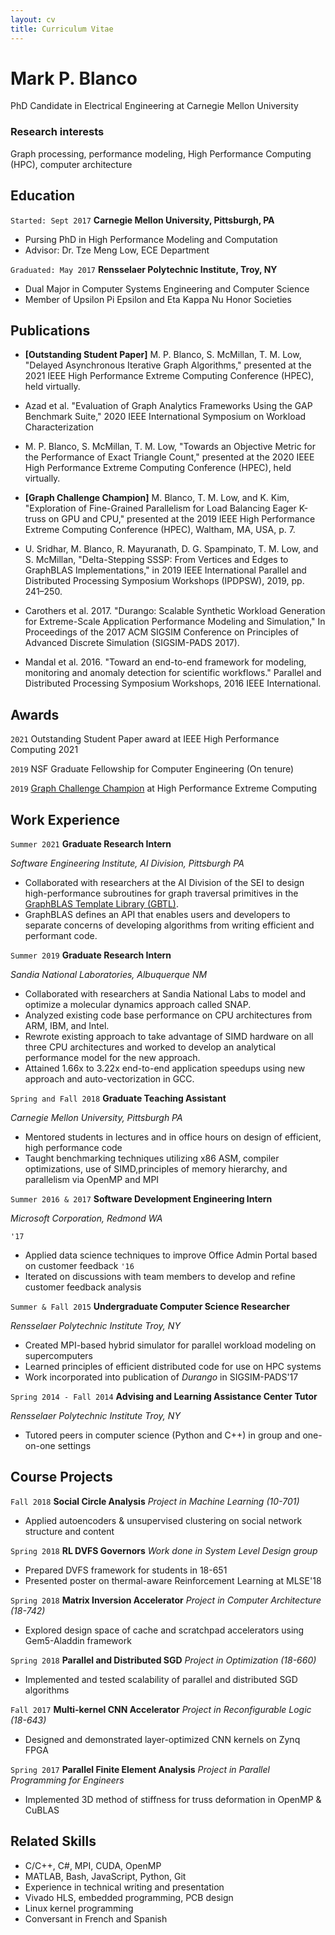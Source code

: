```yaml
---
layout: cv 
title: Curriculum Vitae
---
```

# Mark P. Blanco
PhD Candidate in Electrical Engineering at Carnegie Mellon University


### Research interests
Graph processing, performance modeling, High Performance Computing (HPC), computer architecture


## Education

`Started: Sept 2017`
__Carnegie Mellon University, Pittsburgh, PA__
<!-- `Cumulative GPA: 3.92/4.0` -->
- Pursing PhD in High Performance Modeling and Computation
- Advisor: Dr. Tze Meng Low, ECE Department

`Graduated: May 2017`
__Rensselaer Polytechnic Institute, Troy, NY__
<!-- `GPA: 3.93` -->
- Dual Major in Computer Systems Engineering and Computer Science 
- Member of Upsilon Pi Epsilon and Eta Kappa Nu Honor Societies

## Publications

- __\[Outstanding Student Paper\]__ M. P. Blanco, S. McMillan, T. M. Low, "Delayed Asynchronous Iterative Graph Algorithms," presented at the 2021 IEEE High Performance Extreme Computing Conference (HPEC), held virtually. 

- Azad et al. "Evaluation of Graph Analytics Frameworks Using the GAP Benchmark Suite," 2020 IEEE International Symposium on Workload Characterization

- M. P. Blanco, S. McMillan, T. M. Low, "Towards an Objective Metric for the Performance of Exact Triangle Count," presented at the 2020 IEEE High Performance Extreme Computing Conference (HPEC), held virtually.

- __\[Graph Challenge Champion\]__ M. Blanco, T. M. Low, and K. Kim, "Exploration of Fine-Grained Parallelism for Load Balancing Eager K-truss on GPU and CPU," presented at the 2019 IEEE High Performance Extreme Computing Conference (HPEC), Waltham, MA, USA, p. 7.

- U. Sridhar, M. Blanco, R. Mayuranath, D. G. Spampinato, T. M. Low, and S. McMillan, "Delta-Stepping SSSP: From Vertices and Edges to GraphBLAS Implementations," in 2019 IEEE International Parallel and Distributed Processing Symposium Workshops (IPDPSW), 2019, pp. 241–250.

- Carothers et al. 2017. "Durango: Scalable Synthetic Workload Generation for Extreme-Scale Application Performance Modeling and Simulation," In Proceedings of the 2017 ACM SIGSIM Conference on Principles of Advanced Discrete Simulation (SIGSIM-PADS 2017).

- Mandal et al. 2016. "Toward an end-to-end framework for modeling, monitoring and anomaly detection for scientific workflows." Parallel and Distributed Processing Symposium Workshops, 2016 IEEE International.

## Awards
`2021` 
Outstanding Student Paper award at IEEE High Performance Computing 2021

`2019`
NSF Graduate Fellowship for Computer Engineering (On tenure)

`2019`
[Graph Challenge Champion](https://graphchallenge.mit.edu/champions) at High Performance Extreme Computing

## Work Experience
`Summer 2021`
__Graduate Research Intern__

*Software Engineering Institute, AI Division, Pittsburgh PA*

- Collaborated with researchers at the AI Division of the SEI to design high-performance subroutines for graph traversal primitives in the [GraphBLAS Template Library (GBTL)](https://github.com/cmu-sei/gbtl). 
- GraphBLAS defines an API that enables users and developers to separate concerns of developing algorithms from writing efficient and performant code.

`Summer 2019`
__Graduate Research Intern__

*Sandia National Laboratories, Albuquerque NM*

- Collaborated with researchers at Sandia National Labs to model and optimize
  a molecular dynamics approach called SNAP. 
- Analyzed existing code base performance on CPU architectures from ARM, IBM, and Intel. 
- Rewrote existing approach to take advantage of SIMD hardware on all three CPU architectures and worked to develop an analytical
performance model for the new approach. 
- Attained 1.66x to 3.22x end-to-end application speedups using new approach
  and auto-vectorization in GCC.


`Spring and Fall 2018`
__Graduate Teaching Assistant__

*Carnegie Mellon University, Pittsburgh PA*

- Mentored students in lectures and in office hours on design of efficient, high performance code
- Taught benchmarking techniques utilizing x86 ASM, compiler optimizations, use of SIMD,principles of memory hierarchy, and parallelism via OpenMP and MPI


`Summer 2016 & 2017`
__Software Development Engineering Intern__

*Microsoft Corporation, Redmond WA*

`'17`
- Applied data science techniques to improve Office Admin Portal based on customer feedback
`'16`
- Iterated on discussions with team members to develop and refine customer feedback analysis



`Summer & Fall 2015`
__Undergraduate Computer Science Researcher__

*Rensselaer Polytechnic Institute Troy, NY*

- Created MPI-based hybrid simulator for parallel workload modeling on supercomputers
- Learned principles of efficient distributed code for use on HPC systems
- Work incorporated into publication of *Durango* in SIGSIM-PADS'17


`Spring 2014 - Fall 2014`
__Advising and Learning Assistance Center Tutor__

*Rensselaer Polytechnic Institute Troy, NY*

 - Tutored peers in computer science (Python and C++) in group and one-on-one settings



## Course Projects
`Fall 2018`
__Social Circle Analysis__
*Project in Machine Learning (10-701)*
- Applied autoencoders & unsupervised clustering on social network structure and content

`Spring 2018`
__RL DVFS Governors__
*Work done in System Level Design group*
- Prepared DVFS framework for students in 18-651
- Presented poster on thermal-aware Reinforcement Learning at MLSE'18

`Spring 2018`
__Matrix Inversion Accelerator__
*Project in Computer Architecture (18-742)*
- Explored design space of cache and scratchpad accelerators using Gem5-Aladdin framework

`Spring 2018`
__Parallel and Distributed SGD__
*Project in Optimization (18-660)*
- Implemented and tested scalability of parallel and distributed SGD algorithms

`Fall 2017`
__Multi-kernel CNN Accelerator__
*Project in Reconfigurable Logic (18-643)*
- Designed and demonstrated layer-optimized CNN kernels on Zynq FPGA

`Spring 2017`
__Parallel Finite Element Analysis__
*Project in Parallel Programming for Engineers*
- Implemented 3D method of stiffness for truss deformation in OpenMP & CuBLAS

## Related Skills
- C/C++, C#, MPI, CUDA, OpenMP
- MATLAB, Bash, JavaScript, Python, Git
- Experience in technical writing and presentation
- Vivado HLS, embedded programming, PCB design
- Linux kernel programming
- Conversant in French and Spanish

<!-- ### Footer

Last updated: August 2021 -->


